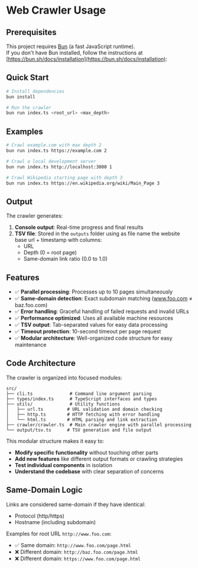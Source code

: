 # Web Crawler Usage

## Prerequisites

This project requires [Bun](https://bun.sh/) (a fast JavaScript runtime).  
If you don't have Bun installed, follow the instructions at [https://bun.sh/docs/installation](https://bun.sh/docs/installation):


## Quick Start

```bash
# Install dependencies
bun install

# Run the crawler
bun run index.ts <root_url> <max_depth>
```

## Examples

```bash
# Crawl example.com with max depth 2
bun run index.ts https://example.com 2

# Crawl a local development server
bun run index.ts http://localhost:3000 1

# Crawl Wikipedia starting page with depth 3
bun run index.ts https://en.wikipedia.org/wiki/Main_Page 3
```

## Output

The crawler generates:

1. **Console output**: Real-time progress and final results
2. **TSV file**: Stored in the `outputs` folder using as file name the website base url + timestamp with columns:
   - URL
   - Depth (0 = root page)
   - Same-domain link ratio (0.0 to 1.0)

## Features

- ✅ **Parallel processing**: Processes up to 10 pages simultaneously
- ✅ **Same-domain detection**: Exact subdomain matching (www.foo.com ≠ baz.foo.com)
- ✅ **Error handling**: Graceful handling of failed requests and invalid URLs
- ✅ **Performance optimized**: Uses all available machine resources
- ✅ **TSV output**: Tab-separated values for easy data processing
- ✅ **Timeout protection**: 10-second timeout per page request
- ✅ **Modular architecture**: Well-organized code structure for easy maintenance

## Code Architecture

The crawler is organized into focused modules:

```
src/
├── cli.ts              # Command line argument parsing
├── types/index.ts      # TypeScript interfaces and types
├── utils/              # Utility functions
│   ├── url.ts         # URL validation and domain checking
│   ├── http.ts        # HTTP fetching with error handling
│   └── html.ts        # HTML parsing and link extraction
├── crawler/crawler.ts  # Main crawler engine with parallel processing
└── output/tsv.ts      # TSV generation and file output
```

This modular structure makes it easy to:

- **Modify specific functionality** without touching other parts
- **Add new features** like different output formats or crawling strategies
- **Test individual components** in isolation
- **Understand the codebase** with clear separation of concerns

## Same-Domain Logic

Links are considered same-domain if they have identical:

- Protocol (http/https)
- Hostname (including subdomain)

Examples for root URL `http://www.foo.com`:

- ✅ Same domain: `http://www.foo.com/page.html`
- ❌ Different domain: `http://baz.foo.com/page.html`
- ❌ Different domain: `https://www.foo.com/page.html`
